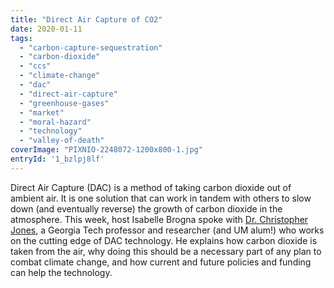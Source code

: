 ```yaml
---
title: "Direct Air Capture of CO2"
date: 2020-01-11
tags: 
  - "carbon-capture-sequestration"
  - "carbon-dioxide"
  - "ccs"
  - "climate-change"
  - "dac"
  - "direct-air-capture"
  - "greenhouse-gases"
  - "market"
  - "moral-hazard"
  - "technology"
  - "valley-of-death"
coverImage: "PIXNIO-2248072-1200x800-1.jpg"
entryId: '1_bzlpj8lf'
---
```


Direct Air Capture (DAC) is a method of taking carbon dioxide out of ambient air. It is one solution that can work in tandem with others to slow down (and eventually reverse) the growth of carbon dioxide in the atmosphere. This week, host Isabelle Brogna spoke with [Dr. Christopher Jones](https://jones.chbe.gatech.edu/carbon-capture/), a Georgia Tech professor and researcher (and UM alum!) who works on the cutting edge of DAC technology. He explains how carbon dioxide is taken from the air, why doing this should be a necessary part of any plan to combat climate change, and how current and future policies and funding can help the technology.
